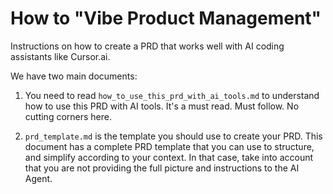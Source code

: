 # How to "Vibe Product Management"

Instructions on how to create a PRD that works well with AI coding assistants like Cursor.ai.

We have two main documents:

1. You need to read `how_to_use_this_prd_with_ai_tools.md` to understand how to use this PRD with AI tools. It's a must read. Must follow. No cutting corners here.

2. `prd_template.md` is the template you should use to create your PRD. This document has a complete PRD template that you can use to structure, and simplify according to your context. In that case, take into account that you are not providing the full picture and instructions to the AI Agent.
